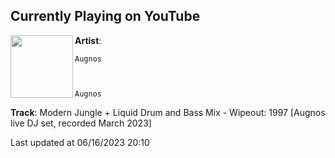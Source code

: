 ## Currently Playing on YouTube

[<img align="left" width="100" src="https://i.ytimg.com/vi/CVUhB7_cmgw/maxresdefault.jpg">](https://www.youtube.com/watch?v=CVUhB7_cmgw)

**Artist**: 
  
    Augnos
  
  
  
    Augnos
  





 

**Track**: Modern Jungle + Liquid Drum and Bass Mix - Wipeout: 1997 [Augnos live DJ set, recorded March 2023]

Last updated at 06/16/2023 20:10
